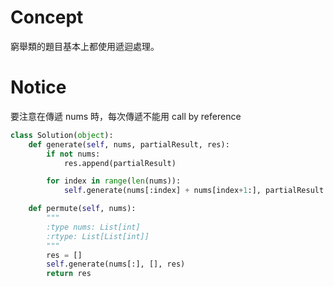 # Concept
窮舉類的題目基本上都使用遞迴處理。

# Notice
要注意在傳遞 nums 時，每次傳遞不能用 call by reference

```py
class Solution(object):
    def generate(self, nums, partialResult, res):
        if not nums:
            res.append(partialResult)

        for index in range(len(nums)):
            self.generate(nums[:index] + nums[index+1:], partialResult + [nums[index]], res)

    def permute(self, nums):
        """
        :type nums: List[int]
        :rtype: List[List[int]]
        """
        res = []
        self.generate(nums[:], [], res)
        return res
```